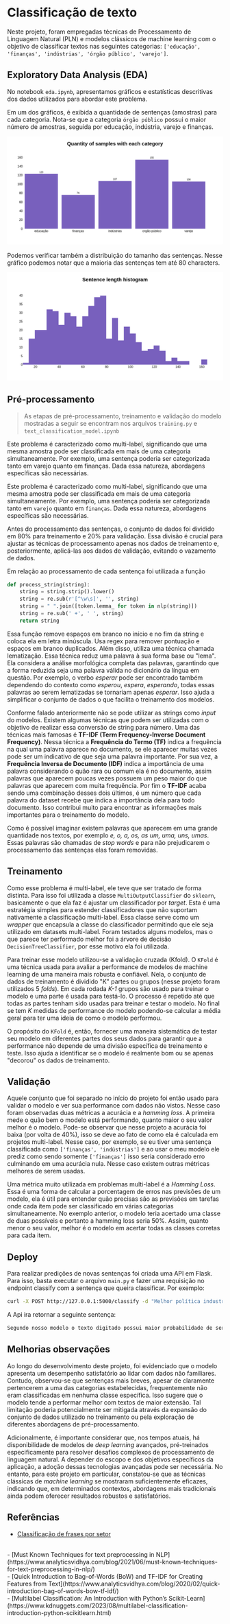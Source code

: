 # Classificação de texto

Neste projeto, foram empregadas técnicas de Processamento de Linguagem Natural (PLN) e modelos clássicos de machine learning com o objetivo de classificar textos nas seguintes categorias: `['educação', 'finanças', 'indústrias', 'órgão público', 'varejo']`.

## Exploratory Data Analysis (EDA)

No notebook `eda.ipynb`, apresentamos gráficos e estatísticas descritivas dos dados utilizados para abordar este problema.

Em um dos gráficos, é exibida a quantidade de sentenças (amostras) para cada categoria. Nota-se que a categoria `órgão público` possui o maior número de amostras, seguida por educação, indústria, varejo e finanças.

![Quantidade de sentenças de cada classe](./figs/quantity.png)

Podemos verificar também a distribuição do tamanho das sentenças. Nesse gráfico podemos notar que a maioria das sentenças tem até 80 characters.

![Distribuição dos tamanhos das sentenças](./figs/histogram.png)

## Pré-processamento

> As etapas de pré-processamento, treinamento e validação do modelo mostradas a seguir se encontram nos arquivos `training.py` e `text_classification_model.ipynb`

Este problema é caracterizado como multi-label, significando que uma mesma amostra pode ser classificada em mais de uma categoria simultaneamente. Por exemplo, uma sentença poderia ser categorizada tanto em varejo quanto em finanças. Dada essa natureza, abordagens específicas são necessárias.

Este problema é caracterizado como multi-label, significando que uma mesma amostra pode ser classificada em mais de uma categoria simultaneamente. Por exemplo, uma sentença poderia ser categorizada tanto em `varejo` quanto em `finanças`. Dada essa natureza, abordagens específicas são necessárias.

Antes do processamento das sentenças, o conjunto de dados foi dividido em 80% para treinamento e 20% para validação. Essa divisão é crucial para ajustar as técnicas de processamento apenas nos dados de treinamento e, posteriormente, aplicá-las aos dados de validação, evitando o vazamento de dados.

Em relação ao processamento de cada sentença foi utilizada a função
```python
def process_string(string):
    string = string.strip().lower()
    string = re.sub(r'[^\w\s]', '', string)
    string = " ".join([token.lemma_ for token in nlp(string)])
    string = re.sub(' +', ' ', string)
    return string
```
Essa função remove espaços em branco no início e no fim da string e coloca ela em letra minúscula. Usa regex para remover pontuação e espaços em branco duplicados. Além disso, utiliza uma técnica chamada lematização. Essa técnica reduz uma palavra à sua forma base ou "lema". Ela considera a análise morfológica completa das palavras, garantindo que a forma reduzida seja uma palavra válida no dicionário da língua em questão. Por exemplo, o verbo *esperar* pode ser encontrado também dependendo do contexto como *esperou*, *espera*, *esperando*, todas essas palavras ao serem lematizadas se tornariam apenas *esperar*. Isso ajuda a simplificar o conjunto de dados o que facilita o treinamento dos modelos.

Conforme falado anteriormente não se pode utilizar as strings como *input* do modelos. Existem algumas técnicas que podem ser utilizadas com o objetivo de realizar essa conversão de string para número. Uma das técnicas mais famosas é **TF-IDF (Term Frequency-Inverse Document Frequency)**. Nessa técnica a **Frequência do Termo (TF)** indica a frequência na qual uma palavra aparece no documento, se ele aparecer muitas vezes pode ser um indicativo de que seja uma palavra importante. Por sua vez, a **Frequência Inversa de Documento (IDF)** indica a importância de uma palavra considerando o quão rara ou comum ela é no documento, assim palavras que aparecem poucas vezes possuem um peso maior do que palavras que aparecem com muita frequência. Por fim o **TF-IDF** acaba sendo uma combinação desses dois últimos, é um número que cada palavra do dataset recebe que indica a importância dela para todo documento. Isso contribui muito para encontrar as informações mais importantes para o treinamento do modelo.

Como é possível imaginar existem palavras que aparecem em uma grande quantidade nos textos, por exemplo *e, o, a, os, as um, uma, uns, umas*. Essas palavras são chamadas de *stop words* e para não prejudicarem o processamento das sentenças elas foram removidas.

## Treinamento

Como esse problema é multi-label, ele teve que ser tratado de forma distinta. Para isso foi utilizada a classe `MultiOutputClassifier` do `sklearn`, basicamente o que ela faz é ajustar um classificador por *target*. Esta é uma estratégia simples para estender classificadores que não suportam nativamente a classificação multi-label. Essa classe serve como um *wrapper* que encapsula a classe do classificador permitindo que ele seja utilizado em datasets multi-label. Foram testados alguns modelos, mas o que parece ter performado melhor foi a árvore de decisão `DecisionTreeClassifier`, por esse motivo ela foi utilizada.

Para treinar esse modelo utilizou-se a validação cruzada (Kfold). O `KFold` é uma técnica usada para avaliar a performance de modelos de machine learning de uma maneira mais robusta e confiável. Nela, o conjunto de dados de treinamento é dividido "K" partes ou grupos (nesse projeto foram utilizados 5 *folds*). Em cada rodada *K-1* grupos são usado para treinar o modelo e uma parte é usada para testá-lo. O processo é repetido até que todas as partes tenham sido usadas para treinar e testar o modelo. No final se tem *K* medidas de performance do modelo podendo-se calcular a média geral para ter uma ideia de como o modelo performou.

O propósito do `KFold` é, então, fornecer uma maneira sistemática de testar seu modelo em diferentes partes dos seus dados para garantir que a performance não depende de uma divisão específica de treinamento e teste. Isso ajuda a identificar se o modelo é realmente bom ou se apenas "decorou" os dados de treinamento.

## Validação

Aquele conjunto que foi separado no início do projeto foi então usado para validar o modelo e ver sua performance com dados não vistos. Nesse caso foram observadas duas métricas a acurácia e a *hamming loss*. A primeira mede o quão bem o modelo está performando, quanto maior o seu valor melhor é o modelo. Pode-se observar que nesse projeto a acurácia foi baixa (por volta de 40%), isso se deve ao fato de como ela é calculada em projetos multi-label. Nesse caso, por exemplo, se eu tiver uma sentença classificada como `['finanças', 'indústrias']` e ao usar o meu modelo ele prediz como sendo somente `['finanças']` isso seria considerado erro culminando em uma acurácia nula. Nesse caso existem outras métricas melhores de serem usadas.

Uma métrica muito utilizada em problemas multi-label é a *Hamming Loss*. Essa é uma forma de calcular a porcentagem de erros nas previsões de um modelo, ela é útil para entender quão precisas são as previsões em tarefas onde cada item pode ser classificado em várias categorias simultaneamente. No exemplo anterior, o modelo teria acertado uma classe de duas possíveis e portanto a hamming loss seria 50%. Assim, quanto menor o seu valor, melhor é o modelo em acertar todas as classes corretas para cada item.

## Deploy

Para realizar predições de novas sentenças foi criada uma API em Flask. Para isso, basta executar o arquivo `main.py` e fazer uma requisição no endpoint classify com a sentença que queira classificar. Por exemplo:
```bash
curl -X POST http://127.0.0.1:5000/classify -d "Melhor política industrial é acabar com isenção para compras internacionais, diz presidente da Fiemg" -H "Content-Type: text/plain"
```
A Api ira retornar a seguinte sentença:
```bash
Segundo nosso modelo o texto digitado possui maior probabilidade de ser da(s) categoria(s): ['varejo']%
```

## Melhorias observações

Ao longo do desenvolvimento deste projeto, foi evidenciado que o modelo apresenta um desempenho satisfatório ao lidar com dados não familiares. Contudo, observou-se que sentenças mais breves, apesar de claramente pertencerem a uma das categorias estabelecidas, frequentemente não eram classificadas em nenhuma classe específica. Isso sugere que o modelo tende a performar melhor com textos de maior extensão. Tal limitação poderia potencialmente ser mitigada através da expansão do conjunto de dados utilizado no treinamento ou pela exploração de diferentes abordagens de pré-processamento.

Adicionalmente, é importante considerar que, nos tempos atuais, há disponibilidade de modelos de *deep learning* avançados, pré-treinados especificamente para resolver desafios complexos de processamento de linguagem natural. A depender do escopo e dos objetivos específicos da aplicação, a adoção dessas tecnologias avançadas pode ser necessária. No entanto, para este projeto em particular, constatou-se que as técnicas clássicas de *machine learning* se mostraram suficientemente eficazes, indicando que, em determinados contextos, abordagens mais tradicionais ainda podem oferecer resultados robustos e satisfatórios.

## Referências

- [Classificação de frases por setor](https://handtalk.notion.site/Classifica-o-de-frases-por-setor-18c80adbbf874c519c9efe19678ac4c1)
</br>
- [Must Known Techniques for text preprocessing in NLP](https://www.analyticsvidhya.com/blog/2021/06/must-known-techniques-for-text-preprocessing-in-nlp/)
</br>
- [Quick Introduction to Bag-of-Words (BoW) and TF-IDF for Creating Features from Text](https://www.analyticsvidhya.com/blog/2020/02/quick-introduction-bag-of-words-bow-tf-idf/)
</br>
- [Multilabel Classification: An Introduction with Python’s Scikit-Learn](https://www.kdnuggets.com/2023/08/multilabel-classification-introduction-python-scikitlearn.html)